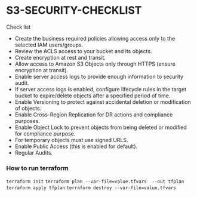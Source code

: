 # S3-SECURITY-CHECKLIST



Check list 
- Create the business required policies allowing access only to the selected IAM users/groups.
- Review the ACLS access to your bucket and its objects.
- Create encryption at rest and transit.
- Allow access to Amazon S3 Objects only through HTTPS (ensure encryption at transit).
- Enable server access logs to provide enough information to security audit.
- If server access logs is enabled, configure lifecycle rules in the target bucket to expire/delete objects after a specified period of time.
- Enable Versioning to protect against accidental deletion or modification of objects.
- Enable Cross-Region Replication for DR actions and compliance purposes.
- Enable Object Lock to prevent objects from being deleted or modified for compliance purpose.
- For temporary objects must use signed URLS.
- Enable Public Access (this is enabled for default).
- Regular Audits.



### How to run terraform

```terraform init```
```terraform plan --var-file=value.tfvars  --out tfplan```
```terraform apply tfplan```
```terraform destroy --var-file=value.tfvars```